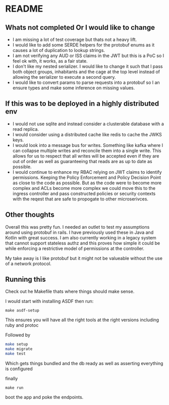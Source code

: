 # README

## Whats not completed Or I would like to change
- I am missing a lot of test coverage but thats not a heavy lift.
- I would like to add some SERDE helpers for the protobuf enums as it causes a lot of duplication to lookup strings.
- I am not verifying any AUD or ISS claims in the JWT but this is a PoC so I feel ok with, it works, as a fair state.
- I don't like my nested serializer. I would like to change it such that I pass both object groups, inhabitants and the cage at the top level instead of allowing the serializer to execute a second query.
- I would like to convert params to parse requests into a protobuf so I an ensure types and make some inference on missing values.

## If this was to be deployed in a highly distributed env
- I would not use sqlite and instead consider a clusterable database with a read replica.
- I would consider using a distributed cache like redis to cache the JWKS keys.
- I would look into a message bus for writes. Something like kafka where I can collapse multiple writes and reconcile them into a single write. This allows for us to respect that all writes will be accepted even if they are out of order as well as guaranteeing that reads are as up to date as possible.
- I would continue to enhance my RBAC relying on JWT claims to identify permissions. Keeping the Policy Enforcement and Policy Decision Point as close to the code as possible. But as the code were to become more complex and ACLs become more complex we could move this to the ingress controller and pass constructed policies or security contexts with the reqest that are safe to propogate to other microserivces.

## Other thoughts

Overall this was pretty fun. I needed an outlet to test my assumptions around using protobuf in rails. I have previously used these in Java and Kotlin with great success. I am also currently working in a legacy system that cannot support stateless authz and this proves how simple it could be while enforcing a restrictive model of permissions at the controller.

My take away is I like protobuf but it might not be valueable without the use of a network protocol.

## Running this

Check out he Makefile thats where things should make sense.

I would start with installing ASDF then run:

`make asdf-setup`

This ensures you will have all the right tools at the right versions including ruby and protoc

Followed by

```bash
make setup
make migrate
make test
```

Which gets things bundled and the db ready as well as asserting everything is configured

finally

`make run`

boot the app and poke the endpoints.
